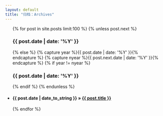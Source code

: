 ```yaml
---
layout: default
title: "归档：Archives"
---
```

<ul class="list-unstyled">
     {% for post in site.posts limit:100 %}
	 {% unless post.next %} 
    <h3>{{ post.date | date: '%Y' }}</h3> 
	{% else %} {% capture year %}{{ post.date | date: '%Y' }}{% endcapture %} {% capture nyear %}{{ post.next.date | date: '%Y' }}{% endcapture %} 
	{% if year != nyear %} 
    <h3>{{ post.date | date: '%Y' }}</h3>{% endif %} 
	{% endunless %} 
    <li><h4><span>{{ post.date | date_to_string }}</span> &raquo; <a href="{{ post.url }}">{{ post.title }}</a></h4></li>
	{% endfor %} 
</ul> 
